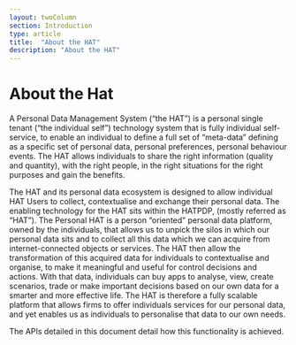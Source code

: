 ```yaml
---
layout: twoColumn
section: Introduction
type: article
title:  "About the HAT"
description: "About the HAT"
---
```


# About the Hat

A Personal Data Management System (“the HAT”) is a personal single tenant (“the individual self”) technology system that is fully individual self-service, to enable an individual to define a full set of “meta-data” defining as a specific set of personal data, personal preferences, personal behaviour events. The HAT allows individuals to share the right information (quality and quantity), with the right people, in the right situations for the right purposes and gain the benefits.

The HAT and its personal data ecosystem is designed to allow individual HAT Users to collect, contextualise and exchange their personal data. The enabling technology for the HAT sits within the HATPDP, (mostly referred as “HAT”). The Personal HAT is a person “oriented” personal data platform, owned by the individuals, that allows us to unpick the silos in which our personal data sits and to collect all this data which we can acquire from internet-connected objects or services. The HAT then allow the transformation of this acquired data for individuals to contextualise and organise, to make it meaningful and useful for control decisions and actions. With that data, individuals can buy apps to analyse, view, create scenarios, trade or make important decisions based on our own data for a smarter and more effective life. The HAT is therefore a fully scalable platform that allows firms to offer individuals services for our personal data, and yet enables us as individuals to personalise that data to our own needs.

The APIs detailed in this document detail how this functionality is achieved.
